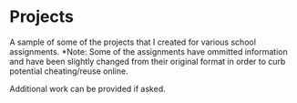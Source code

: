 # Projects

A sample of some of the projects that I created for various school assignments. *Note: Some of the assignments have ommitted information and have been slightly changed from their
original format in order to curb potential cheating/reuse online.

Additional work can be provided if asked.
